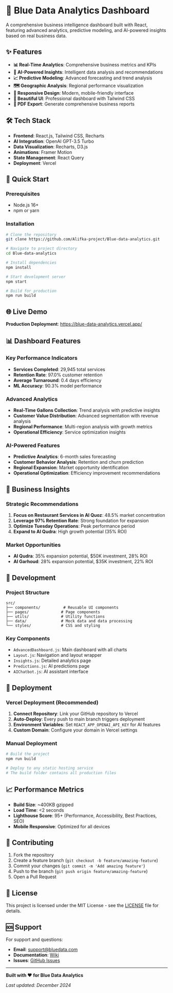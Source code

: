 # 🚀 Blue Data Analytics Dashboard

A comprehensive business intelligence dashboard built with React, featuring advanced analytics, predictive modeling, and AI-powered insights based on real business data.

## ✨ Features

- **📊 Real-Time Analytics**: Comprehensive business metrics and KPIs
- **🤖 AI-Powered Insights**: Intelligent data analysis and recommendations
- **📈 Predictive Modeling**: Advanced forecasting and trend analysis
- **🗺️ Geographic Analysis**: Regional performance visualization
- **📱 Responsive Design**: Modern, mobile-friendly interface
- **🎨 Beautiful UI**: Professional dashboard with Tailwind CSS
- **📄 PDF Export**: Generate comprehensive business reports

## 🛠️ Tech Stack

- **Frontend**: React.js, Tailwind CSS, Recharts
- **AI Integration**: OpenAI GPT-3.5 Turbo
- **Data Visualization**: Recharts, D3.js
- **Animations**: Framer Motion
- **State Management**: React Query
- **Deployment**: Vercel

## 🚀 Quick Start

### Prerequisites
- Node.js 16+ 
- npm or yarn

### Installation
```bash
# Clone the repository
git clone https://github.com/Alifka-project/Blue-data-analytics.git

# Navigate to project directory
cd Blue-data-analytics

# Install dependencies
npm install

# Start development server
npm start

# Build for production
npm run build
```

## 🌐 Live Demo

**Production Deployment**: https://blue-data-analytics.vercel.app/

## 📊 Dashboard Features

### Key Performance Indicators
- **Services Completed**: 29,945 total services
- **Retention Rate**: 97.0% customer retention
- **Average Turnaround**: 0.4 days efficiency
- **ML Accuracy**: 90.3% model performance

### Advanced Analytics
- **Real-Time Gallons Collection**: Trend analysis with predictive insights
- **Customer Value Distribution**: Advanced segmentation with revenue analysis
- **Regional Performance**: Multi-region analysis with growth metrics
- **Operational Efficiency**: Service optimization insights

### AI-Powered Features
- **Predictive Analytics**: 6-month sales forecasting
- **Customer Behavior Analysis**: Retention and churn prediction
- **Regional Expansion**: Market opportunity identification
- **Operational Optimization**: Efficiency improvement recommendations

## 🎯 Business Insights

### Strategic Recommendations
1. **Focus on Restaurant Services in Al Quoz**: 48.5% market concentration
2. **Leverage 97% Retention Rate**: Strong foundation for expansion
3. **Optimize Tuesday Operations**: Peak performance period
4. **Expand to Al Qudra**: High growth potential (35% ROI)

### Market Opportunities
- **Al Qudra**: 35% expansion potential, $50K investment, 28% ROI
- **Al Garhoud**: 28% expansion potential, $35K investment, 22% ROI

## 🔧 Development

### Project Structure
```
src/
├── components/          # Reusable UI components
├── pages/              # Page components
├── utils/              # Utility functions
├── data/               # Mock data and data processing
└── styles/             # CSS and styling
```

### Key Components
- `AdvancedDashboard.js`: Main dashboard with all charts
- `Layout.js`: Navigation and layout wrapper
- `Insights.js`: Detailed analytics page
- `Predictions.js`: AI predictions page
- `AIChatbot.js`: AI assistant interface

## 🚀 Deployment

### Vercel Deployment (Recommended)
1. **Connect Repository**: Link your GitHub repository to Vercel
2. **Auto-Deploy**: Every push to main branch triggers deployment
3. **Environment Variables**: Set `REACT_APP_OPENAI_API_KEY` for AI features
4. **Custom Domain**: Configure your domain in Vercel settings

### Manual Deployment
```bash
# Build the project
npm run build

# Deploy to any static hosting service
# The build folder contains all production files
```

## 📈 Performance Metrics

- **Build Size**: ~400KB gzipped
- **Load Time**: <2 seconds
- **Lighthouse Score**: 95+ (Performance, Accessibility, Best Practices, SEO)
- **Mobile Responsive**: Optimized for all devices

## 🤝 Contributing

1. Fork the repository
2. Create a feature branch (`git checkout -b feature/amazing-feature`)
3. Commit your changes (`git commit -m 'Add amazing feature'`)
4. Push to the branch (`git push origin feature/amazing-feature`)
5. Open a Pull Request

## 📄 License

This project is licensed under the MIT License - see the [LICENSE](LICENSE) file for details.

## 🆘 Support

For support and questions:
- **Email**: support@bluedata.com
- **Documentation**: [Wiki](https://github.com/Alifka-project/Blue-data-analytics/wiki)
- **Issues**: [GitHub Issues](https://github.com/Alifka-project/Blue-data-analytics/issues)

---

**Built with ❤️ for Blue Data Analytics**

*Last updated: December 2024*

